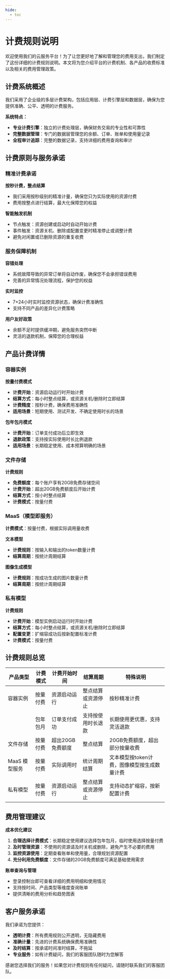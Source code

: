 ```yaml
---
hide:
  - toc
---
```


# 计费规则说明

欢迎使用我们的云服务平台！为了让您更好地了解和管理您的费用支出，我们制定了这份详细的计费规则说明。本文将为您介绍平台的计费机制、各产品的收费标准以及相关的费用管理政策。

## 计费系统概述

我们采用了企业级的多层计费架构，包括应用层、计费引擎层和数据层，确保为您提供准确、公平、透明的计费服务。

**系统特点：**
- **专业计费引擎**：独立的计费处理层，确保财务交易的专业性和可靠性
- **完整数据管理**：专门的数据层管理您的余额、订单、账单和使用量记录
- **全程审计追踪**：完整的数据记录，支持详细的费用查询和审计

## 计费原则与服务承诺

### 精准计费承诺

**按秒计费，整点结算**
- 我们采用按秒级别的精准计量，确保您只为实际使用的资源付费
- 费用按整点进行结算，最大化保障您的权益

**智能触发机制**
- 节点触发：资源创建或启动时自动开始计费
- 事件触发：资源关机、删除或配置变更时精准停止或调整计费
- 避免对闲置或已删除资源的重复收费

### 服务保障机制

**容错处理**
- 系统故障导致的异常订单将自动作废，确保您不会承担错误费用
- 完善的异常情况处理流程，保护您的权益

**实时监控**
- 7×24小时实时监控资源状态，确保计费准确性
- 支持不同产品的差异化计费策略

**用户友好政策**
- 余额不足时提供缓冲期，避免服务突然中断
- 灵活的退款机制，保障您的合理权益

## 产品计费详情

### 容器实例

**按量付费模式**
- **计费开始**：资源启动运行时开始计费
- **结算方式**：每小时整点结算，或资源关机/删除时立即结算
- **计费精度**：按秒计费，确保费用准确性
- **适用场景**：短期使用、测试开发、不确定使用时长的场景

**包年包月模式**
- **计费开始**：订单支付成功后立即生效
- **退款政策**：支持按实际使用时长比例退款
- **适用场景**：长期稳定使用、成本预算明确的场景

### 文件存储

**计费规则**
- **免费额度**：每个账户享有20GB免费存储空间
- **计费开始**：超出20GB免费额度后开始计费
- **结算方式**：按小时整点结算
- **计费模式**：按量付费

### MaaS（模型即服务）

**计费模式**：按量付费，根据实际调用量收费

**文本模型**
- **计费规则**：按输入和输出的token数量计费
- **结算周期**：按统计周期结算

**图像生成模型**
- **计费规则**：按成功生成的图片数量计费
- **结算周期**：按统计周期结算

### 私有模型

**计费规则**
- **计费开始**：模型实例启动运行时开始计费
- **结算方式**：每小时整点结算，或资源关机/删除时立即结算
- **配置变更**：扩缩容成功后按新配置标准计费
- **计费模式**：按量付费

## 计费规则总览

| 产品类型              | 计费模式 | 计费开始时间      | 结算周期               | 特殊说明                                         |
| ----------------- | -------- | ----------------- | ---------------------- | ---------------------------------------------------- |
| 容器实例          | 按量付费 | 资源启动运行      | 整点结算或资源停止     | 按秒精准计费                                       |
|                   | 包年包月 | 订单支付成功  | 支持按使用时长退款 | 长期使用更优惠，支持灵活退款                 |
| 文件存储          | 按量付费 | 超出20GB免费额度 | 整点结算               | 20GB免费额度，超出部分按量收费            |
| MaaS 模型服务 | 按量付费 | 实际调用时      | 统计周期结算           | 文本模型按token计费，图像模型按生成数量计费 |
| 私有模型          | 按量付费 | 资源启动运行      | 整点结算或资源停止     | 支持动态扩缩容，按新配置计费           |

## 费用管理建议

**成本优化建议**
1. **合理选择计费模式**：长期稳定使用建议选择包年包月，临时使用选择按量付费
2. **及时管理资源**：不使用的资源请及时关机或删除，避免产生不必要的费用
3. **监控资源使用**：定期查看账单和使用量，合理规划资源配置
4. **充分利用免费额度**：文件存储的20GB免费额度可满足基础使用需求

**账单查询与管理**
- 登录控制台即可查看详细的费用明细和使用情况
- 支持按时间、产品类型等维度查询账单
- 提供清晰的费用分析和趋势图表

## 客户服务承诺

我们承诺为您提供：
- **透明计费**：所有费用规则公开透明，无隐藏费用
- **准确计量**：先进的计费系统确保费用准确性
- **及时结算**：按承诺时间准时结算，不拖延
- **专业服务**：如有计费疑问，我们的客服团队随时为您解答

感谢您选择我们的服务！如果您对计费规则有任何疑问，请随时联系我们的客服团队。
